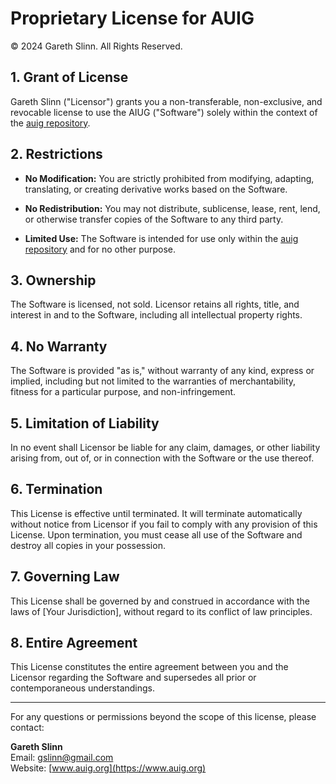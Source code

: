 # Proprietary License for AUIG

© 2024 Gareth Slinn. All Rights Reserved.

## 1. Grant of License

Gareth Slinn ("Licensor") grants you a non-transferable, non-exclusive, and revocable license to use the AIUG
("Software") solely within the context of the [auig repository](https://github.com/garethslinn/auig).

## 2. Restrictions

- **No Modification:** You are strictly prohibited from modifying, adapting, translating, or creating derivative works based on the Software.

- **No Redistribution:** You may not distribute, sublicense, lease, rent, lend, or otherwise transfer copies of the Software to any third party.

- **Limited Use:** The Software is intended for use only within the [auig repository](https://github.com/garethslinn/auig) and for no other purpose.

## 3. Ownership

The Software is licensed, not sold. Licensor retains all rights, title, and interest in and to the Software, including all intellectual property rights.

## 4. No Warranty

The Software is provided "as is," without warranty of any kind, express or implied, including but not limited to the warranties of merchantability, fitness for a particular purpose, and non-infringement.

## 5. Limitation of Liability

In no event shall Licensor be liable for any claim, damages, or other liability arising from, out of, or in connection with the Software or the use thereof.

## 6. Termination

This License is effective until terminated. It will terminate automatically without notice from Licensor if you fail to comply with any provision of this License. Upon termination, you must cease all use of the Software and destroy all copies in your possession.

## 7. Governing Law

This License shall be governed by and construed in accordance with the laws of [Your Jurisdiction], without regard to its conflict of law principles.

## 8. Entire Agreement

This License constitutes the entire agreement between you and the Licensor regarding the Software and supersedes all prior or contemporaneous understandings.

---

For any questions or permissions beyond the scope of this license, please contact:

**Gareth Slinn**  
Email: [gslinn@gmail.com](mailto:gslinn@gmail.com)  
Website: [www.auig.org](https://www.auig.org)
